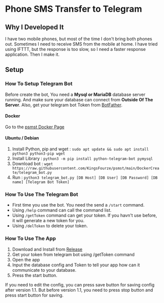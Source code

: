 # Phone SMS Transfer to Telegram

## Why I Developed It

I have two mobile phones, but most of the time I don't bring both phones out. Sometimes I need to receive SMS from the mobile at home. I have tried using IFTTT, but the response is too slow, so I need a faster response application. Then I make it.

## Setup

### How To Setup Telegram Bot

Before create the bot, You need a **Mysql or MariaDB** database server running. And make sure your database can connect from **Outside Of The Server**. Also, get your telegram bot Token from [BotFather](https://t.me/botfather).

#### Docker

Go to the [psmst Docker Page](https://hub.docker.com/r/kingsfourze/psmst)

#### Ubuntu / Debian

1. Install Python, pip and wget : `sudo apt update && sudo apt install python3 python3-pip wget`
1. Install Library : `python3 -m pip install python-telegram-bot pymysql`
1. Download bot : `wget https://raw.githubusercontent.com/KingsFourze/psmst/main/DockerCreate/telegram_bot.py`
1. Run : `python3 telegram_bot.py [DB Host] [DB User] [DB Password] [DB name] [Telegram Bot Token]`

### How To Use The Telegram Bot

- First time you use the bot. You need the send a `/start` command.
- Using `/help` command can call the command list.
- Using `/getToken` command can get your token. If you havn't use before, it will generate a new token for you.
- Using `/delToken` to delete your token.

### How To Use The App

1. Download and Install from [Release](https://github.com/KingsFourze/psmst/releases)
2. Get your token from telegram bot using /getToken command
3. Open the app
4. Input the database config and Token to tell your app how can it communicate to your database.
5. Press the start button.

If you need to edit the config, you can press save button for saving config after version 1.1. But before version 1.1, you need to press stop button and press start button for saving.

